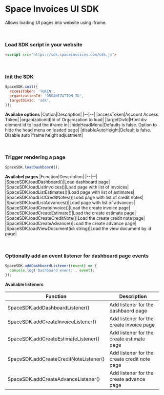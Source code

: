 # Space Invoices UI SDK

Allows loading UI pages into website using iframe.

<br>

### Load SDK script in your website

```html
<script src="https://sdk.spaceinvoices.com/sdk.js">
```

<br>

### Init the SDK

```js
SpaceSDK.init({
  accessToken: 'TOKEN',
  organizationId: 'ORGANIZATION_ID',
  targetDivId: 'sdk',
});
```

**Availabe options**
|Option|Description|
|--|--|
|accessToken|Account Access Token|
|organizationId|Id of Organization to load|
|targetDivId|Html div element id to load the iframe in|
|hideHeadMenu|Defaults is false. Option to hide the head menu on loaded page|
|disableAutoHeight|Default is false. Disable auto iframe height adjustment|

<br>

### Trigger rendering a page

```js
SpaceSDK.loadDashboard();
```

**Availabel pages**
|Function|Description|
|--|--|
|SpaceSDK.loadDashboard()|Load dashboard page|
|SpaceSDK.loadListInvoices()|Load page with list of invoices|
|SpaceSDK.loadListEstimates()|Load page with list of estimates|
|SpaceSDK.loadListCreditNotes()|Load page with list of credit notes|
|SpaceSDK.loadListAdvances()|Load page with list of advances|
|SpaceSDK.loadCreateInvoice()|Load the create invoice page|
|SpaceSDK.loadCreateEstimate()|Load the create estimate page|
|SpaceSDK.loadCreateCreditNote()|Load the create credit note page|
|SpaceSDK.loadCreateAdvance()|Load the create advance page|
|SpaceSDK.loadViewDocument(id: string)|Load the view document by id page|

<br>

### Optionally add an event listener for dashboard page events

```js
SpaceSDK.addDashboardListener((event) => {
  console.log('Dashboard event:', event);
});
```

**Available listeners**

|Function|Description|
|--|--|
|SpaceSDK.addDashboardListener()|Add listener for the dashbaord page|
|SpaceSDK.addCreateInvoiceListener()|Add listener for the create invoice page|
|SpaceSDK.addCreateEstimateListener()|Add listener for the create estimate page|
|SpaceSDK.addCreateCreditNoteListener()|Add listener for the create credit note page|
|SpaceSDK.addCreateAdvanceListener()|Add listener for the create advance page|